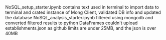 NoSQL_setup_starter.ipynb contains text used in terminal to import data to terminal and crated instance of Mong Client, validated DB info and updated the database
NoSQL_analysis_starter.ipynb filtered using mongodb and converted filtered results to python DataFrames
couldn't upload establishments.json as github limits are under 25MB, and the json is over 40MB
